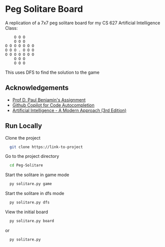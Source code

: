 # Peg Solitare Board

A replication of a 7x7 peg solitare board for my CS 627 Artificial Intelligence Class:

```
    O O O    
    O O O
O O O O O O O
O O O . O O O
O O O O O O O
    O O O
    O O O
```

This uses DFS to find the solution to the game

## Acknowledgements

 - [Prof D. Paul Benjamin's Assignment](https://csis.pace.edu/~benjamin/teaching/cs627online/webfiles/hmwk.2.html)
 - [Github Copilot for Code Autocompletion](https://github.com/features/copilot)
 - [Artificial Intelligence - A Modern Approach (3rd Edition)](https://www.amazon.com/Artificial-Intelligence-Modern-Approach-3rd/dp/0136042597)

## Run Locally

Clone the project

```bash
  git clone https://link-to-project
```

Go to the project directory

```bash
  cd Peg-Solitare
```

Start the solitare in game mode

```bash
  py solitare.py game
```

Start the solitare in dfs mode

```bash
  py solitare.py dfs
```

View the initial board

```bash
  py solitare.py board
```

or

```bash
  py solitare.py
```
